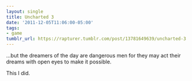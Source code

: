 ```yaml
---
layout: single
title: Uncharted 3
date: '2011-12-05T11:06:00-05:00'
tags:
- game
tumblr_url: https://rapturer.tumblr.com/post/13781649639/uncharted-3
---
```

…but the dreamers of the day are dangerous men for they may act their dreams with open eyes to make it possible.

This I did.

